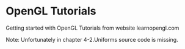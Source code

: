 # OpenGL Tutorials
 Getting started with OpenGL Tutorials from website learnopengl.com

 Note: Unfortunately in chapter 4-2.Uniforms source code is missing.
